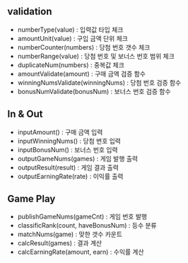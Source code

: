 ## validation

- numberType(value) : 입력값 타입 체크
- amountUnit(value) : 구입 금액 단위 체크
- numberCounter(numbers) : 당첨 번호 갯수 체크
- numberRange(value) : 당첨 번호 및 보너스 번호 범위 체크
- duplicateNum(numbers) : 중복값 체크
- amountValidate(amount) : 구매 금액 검증 함수
- winningNumsValidate(winningNums) : 당첨 번호 검증 함수
- bonusNumValidate(bonusNum) : 보너스 번호 검증 함수

## In & Out

- inputAmount() : 구매 금액 입력
- inputWinningNums() : 당첨 번호 입력
- inputBonusNum() : 보너스 번호 입력
- outputGameNums(games) : 게임 발행 출력
- outputResult(result) : 게임 결과 출력
- outputEarningRate(rate) : 이익률 출력

## Game Play

- publishGameNums(gameCnt) : 게임 번호 발행
- classificRank(count, haveBonusNum) : 등수 분류
- matchNums(game) : 맞한 갯수 카운트
- calcResult(games) : 결과 계산
- calcEarningRate(amount, earn) : 수익률 계산
